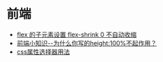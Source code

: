 # 前端

* [flex 的子元素设置 flex-shrink 0 不自动收缩](https://blog.csdn.net/kalinux/article/details/84020954)
* [前端小知识--为什么你写的height:100%不起作用？](https://segmentfault.com/a/1190000012707337)
* [css属性选择器用法](https://developer.mozilla.org/zh-CN/docs/Learn/CSS/Building_blocks/Selectors/Attribute_selectors)

